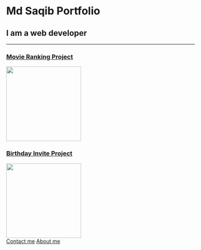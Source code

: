 <!DOCTYPE html>

<html lang="en">
  <head>
    <meta charset="UTF-8">
    <title>Favrouite movies</title>
  </head>
  <body>
    <h1>Md Saqib Portfolio</h1>
    <h2>I am a web developer</h2>
    <hr>
    <h3>
    <a href="/movie.html">Movie Ranking Project</a></h3>
    <img  height="200" src="/img/Screenshot (6).png" alt="">


<h3><a href="/mybday.html">Birthday Invite Project</a></h3>
    <img  height="200" src="/img/Screenshot (1).png" alt="">
  </body>
  <footer>
    <a href="/contact.html">Contact me</a>
    <a href="/aboutme.html">About me</a>
  </footer>
